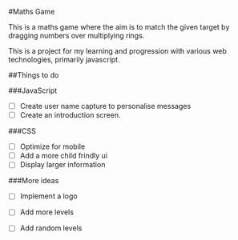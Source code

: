 #Maths Game

This is a maths game where the aim is to match the given target by dragging numbers over multiplying rings.

This is a project for my learning and progression with various web technologies, primarily javascript.

##Things to do

###JavaScript

- [ ] Create user name capture to personalise messages
- [ ] Create an introduction screen.

###CSS


- [ ] Optimize for mobile
- [ ] Add a more child frindly ui
- [ ] Display larger information

###More ideas

- [ ] Implement a logo
- [ ] Add more levels
- [ ] Add random levels


